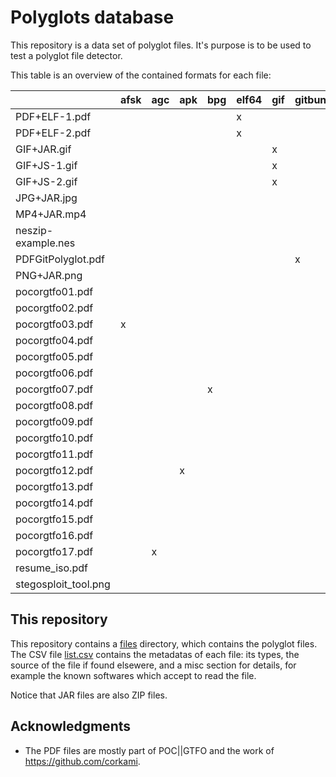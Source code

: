 # Polyglots database

This repository is a data set of polyglot files.
It's purpose is to be used to test a polyglot file detector.

This table is an overview of the contained formats for each file:

|                    |afsk|agc|apk|bpg|elf64|gif|gitbundle|html|ild|iso|jar|jpg|js|lsmv|mbr|mp4|nes|pdf|png|ps|rb|sh|tar|tc|wv|zip|
|--------------------|----|---|---|---|-----|---|---------|----|---|---|---|---|--|----|---|---|---|---|---|--|--|--|---|--|--|---|
|PDF+ELF-1.pdf       |    |   |   |   |x    |   |         |    |   |   |   |   |  |    |   |   |   |x  |   |  |  |  |   |  |  |   |
|PDF+ELF-2.pdf       |    |   |   |   |x    |   |         |    |   |   |   |   |  |    |   |   |   |x  |   |  |  |  |   |  |  |   |
|GIF+JAR.gif         |    |   |   |   |     |x  |         |    |   |   |x  |   |  |    |   |   |   |   |   |  |  |  |   |  |  |x  |
|GIF+JS-1.gif        |    |   |   |   |     |x  |         |    |   |   |   |   |x |    |   |   |   |   |   |  |  |  |   |  |  |   |
|GIF+JS-2.gif        |    |   |   |   |     |x  |         |    |   |   |   |   |x |    |   |   |   |   |   |  |  |  |   |  |  |   |
|JPG+JAR.jpg         |    |   |   |   |     |   |         |    |   |   |x  |x  |  |    |   |   |   |   |   |  |  |  |   |  |  |x  |
|MP4+JAR.mp4         |    |   |   |   |     |   |         |    |   |   |x  |   |  |    |   |x  |   |   |   |  |  |  |   |  |  |x  |
|neszip-example.nes  |    |   |   |   |     |   |         |    |   |   |   |   |  |    |   |   |x  |   |   |  |  |  |   |  |  |x  |
|PDFGitPolyglot.pdf  |    |   |   |   |     |   |x        |    |   |   |   |   |  |    |   |   |   |x  |   |  |  |  |   |  |  |   |
|PNG+JAR.png         |    |   |   |   |     |   |         |    |   |   |x  |   |  |    |   |   |   |   |x  |  |  |  |   |  |  |x  |
|pocorgtfo01.pdf     |    |   |   |   |     |   |         |    |   |   |   |   |  |    |   |   |   |x  |   |  |  |  |   |  |  |x  |
|pocorgtfo02.pdf     |    |   |   |   |     |   |         |    |   |   |   |   |  |    |x  |   |   |x  |   |  |  |  |   |  |  |x  |
|pocorgtfo03.pdf     |x   |   |   |   |     |   |         |    |   |   |   |x  |  |    |   |   |   |x  |   |  |  |  |   |  |  |x  |
|pocorgtfo04.pdf     |    |   |   |   |     |   |         |    |   |   |   |   |  |    |   |   |   |x  |   |  |  |  |   |x |  |x  |
|pocorgtfo05.pdf     |    |   |   |   |     |   |         |    |   |x  |   |   |  |    |   |   |   |x  |   |  |  |  |   |  |  |x  |
|pocorgtfo06.pdf     |    |   |   |   |     |   |         |    |   |   |   |   |  |    |   |   |   |x  |   |  |  |  |x  |  |  |x  |
|pocorgtfo07.pdf     |    |   |   |x  |     |   |         |x   |   |   |   |   |  |    |   |   |   |x  |   |  |  |  |   |  |  |x  |
|pocorgtfo08.pdf     |    |   |   |   |     |   |         |    |   |   |   |   |  |    |   |   |   |x  |   |  |  |x |   |  |  |x  |
|pocorgtfo09.pdf     |    |   |   |   |     |   |         |    |   |   |   |   |  |    |   |   |   |x  |   |  |  |  |   |  |x |x  |
|pocorgtfo10.pdf     |    |   |   |   |     |   |         |    |   |   |   |   |  |x   |   |   |   |x  |   |  |  |  |   |  |  |x  |
|pocorgtfo11.pdf     |    |   |   |   |     |   |         |x   |   |   |   |   |  |    |   |   |   |x  |   |  |x |  |   |  |  |x  |
|pocorgtfo12.pdf     |    |   |x  |   |     |   |         |    |   |   |   |   |  |    |   |   |   |x  |   |  |  |  |   |  |  |x  |
|pocorgtfo13.pdf     |    |   |   |   |     |   |         |    |   |   |   |   |  |    |   |   |   |x  |   |x |  |  |   |  |  |x  |
|pocorgtfo14.pdf     |    |   |   |   |     |   |         |    |   |   |   |   |  |    |   |   |x  |x  |   |  |  |  |   |  |  |x  |
|pocorgtfo15.pdf     |    |   |   |   |     |   |         |    |x  |   |   |   |  |    |   |   |   |x  |   |  |  |  |   |  |  |x  |
|pocorgtfo16.pdf     |    |   |   |   |     |   |         |    |   |   |   |   |  |    |   |   |   |x  |   |  |  |x |   |  |  |x  |
|pocorgtfo17.pdf     |    |x  |   |   |     |   |         |    |   |   |   |   |  |    |   |   |   |x  |   |  |  |  |   |  |  |x  |
|resume_iso.pdf      |    |   |   |   |     |   |         |    |   |x  |   |   |  |    |   |   |   |x  |   |  |  |  |   |  |  |   |
|stegosploit_tool.png|    |   |   |   |     |   |         |x   |   |   |   |   |  |    |   |   |   |   |x  |  |  |  |   |  |  |   |

## This repository

This repository contains a [files](files) directory, which contains the polyglot files.
The CSV file [list.csv](list.csv) contains the metadatas of each file: its types, the source of the file if found elsewere, and a misc section for details, for example the known softwares which accept to read the file.

Notice that JAR files are also ZIP files.

## Acknowledgments

- The PDF files are mostly part of POC||GTFO and the work of https://github.com/corkami.
